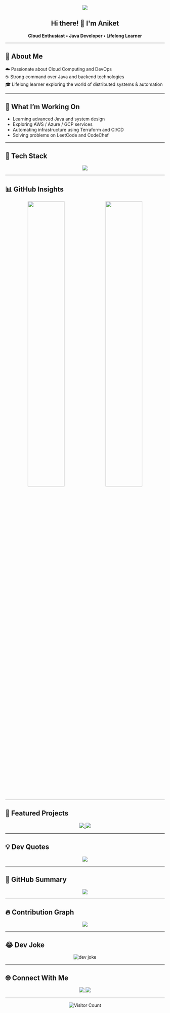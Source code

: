 <!-- Quote Header -->
<p align="center">
  <img src="https://readme-typing-svg.herokuapp.com?font=Fira+Code&size=24&pause=1000&center=true&vCenter=true&width=480&color=58A6FF&lines=Code.+Deploy.+Scale.+Repeat.">
</p>     

<h2 align="center">Hi there! 👋 I'm Aniket</h2>
<p align="center"><strong>Cloud Enthusiast • Java Developer • Lifelong Learner</strong></p>

---

## 📍 <strong>About Me</strong>

☁️ Passionate about Cloud Computing and DevOps  
☕ Strong command over Java and backend technologies  
🎓 Lifelong learner exploring the world of distributed systems & automation

---

## 🚀 <strong>What I’m Working On</strong>

- Learning advanced Java and system design  
- Exploring AWS / Azure / GCP services  
- Automating infrastructure using Terraform and CI/CD  
- Solving problems on LeetCode and CodeChef

---

## 🧠 <strong>Tech Stack</strong>

<p align="center">
  <img src="https://skillicons.dev/icons?i=java,aws,docker,kubernetes,linux,git,maven,gradle,github,vscode" />
</p>

---

## 📊 <strong>GitHub Insights</strong>

<p align="center">
  <img src="https://github-readme-stats.vercel.app/api?username=aniketm0317&show_icons=true&theme=github_dark&hide_rank=true" width="48%" />
  <img src="https://github-readme-stats.vercel.app/api/top-langs/?username=aniketm0317&layout=compact&theme=github_dark&hide_border=true" width="48%" />
</p>

---

## 📌 <strong>Featured Projects</strong>

<p align="center">
  <a href="https://github.com/aniketm0317/java-cloud-app" target="_blank">
    <img src="https://github-readme-stats.vercel.app/api/pin/?username=aniketm0317&repo=java-cloud-app&theme=github_dark" />
  </a>

  <a href="https://github.com/aniketm0317/devops-deploy" target="_blank">
    <img src="https://github-readme-stats.vercel.app/api/pin/?username=aniketm0317&repo=devops-deploy&theme=github_dark" />
  </a>
</p>

---

## 💡 <strong>Dev Quotes</strong>

<p align="center">
  <img src="https://quotes-github-readme.vercel.app/api?type=horizontal&theme=tokyonight" />
</p>

---

## 🧾 <strong>GitHub Summary</strong>

<p align="center">
  <img src="https://github-profile-summary-cards.vercel.app/api/cards/profile-details?username=aniketm0317&theme=github_dark" />
</p>

---

## 🔥 <strong>Contribution Graph</strong>

<p align="center">
  <img src="https://github-readme-activity-graph.vercel.app/graph?username=aniketm0317&theme=github-compact&hide_border=true" />
</p>

---

## 😂 <strong>Dev Joke</strong>

<p align="center">
  <img src="https://readme-jokes.vercel.app/api?theme=tokyonight" alt="dev joke" />
</p>

---

## 🌐 <strong>Connect With Me</strong>

<p align="center">
  <a href="www.linkedin.com/in/aniket-mishra-356b99370" target="_blank">
    <img src="https://img.shields.io/badge/LinkedIn-blue?style=flat-square&logo=linkedin&logoColor=white" />
  </a>
  <a href="mailto:aniketm0317@gmail.com">
    <img src="https://img.shields.io/badge/Gmail-red?style=flat-square&logo=gmail&logoColor=white" />
  </a>
</p>

---

<p align="center">
  <img src="https://visitor-badge.laobi.icu/badge?page_id=aniketm0317.aniketm0317" alt="Visitor Count" />
</p>
